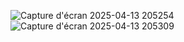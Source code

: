 ![Capture d'écran 2025-04-13 205254](https://github.com/user-attachments/assets/f045b26c-e812-4981-abbd-a1e21e2d2d8d)
![Capture d'écran 2025-04-13 205309](https://github.com/user-attachments/assets/34ef68e9-62c3-4238-8731-b7c17d141b55)
